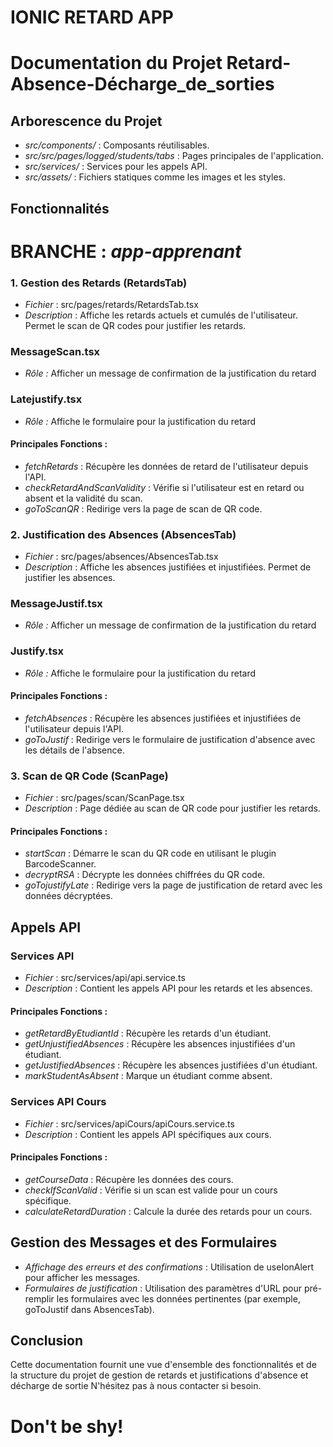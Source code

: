 # IONIC RETARD APP
# Documentation du Projet Retard-Absence-Décharge_de_sorties

## Arborescence du Projet

- *src/components/* : Composants réutilisables.
- *src/src/pages/logged/students/tabs* : Pages principales de l'application.
- *src/services/* : Services pour les appels API.
- *src/assets/* : Fichiers statiques comme les images et les styles.

## Fonctionnalités
# BRANCHE : *app-apprenant*

### 1. Gestion des Retards (RetardsTab)

- *Fichier* : src/pages/retards/RetardsTab.tsx
- *Description* : Affiche les retards actuels et cumulés de l'utilisateur. Permet le scan de QR codes pour justifier les retards.

### MessageScan.tsx
- *Rôle :* Afficher un message de confirmation de la justification du retard

### Latejustify.tsx
- *Rôle :* Affiche le formulaire pour la justification du retard

#### Principales Fonctions :

- *fetchRetards* : Récupère les données de retard de l'utilisateur depuis l'API.
- *checkRetardAndScanValidity* : Vérifie si l'utilisateur est en retard ou absent et la validité du scan.
- *goToScanQR* : Redirige vers la page de scan de QR code.

### 2. Justification des Absences (AbsencesTab)

- *Fichier* : src/pages/absences/AbsencesTab.tsx
- *Description* : Affiche les absences justifiées et injustifiées. Permet de justifier les absences.
### MessageJustif.tsx
- *Rôle :* Afficher un message de confirmation de la justification du retard

### Justify.tsx
- *Rôle :* Affiche le formulaire pour la justification du retard
#### Principales Fonctions :

- *fetchAbsences* : Récupère les absences justifiées et injustifiées de l'utilisateur depuis l'API.
- *goToJustif* : Redirige vers le formulaire de justification d'absence avec les détails de l'absence.

### 3. Scan de QR Code (ScanPage)

- *Fichier* : src/pages/scan/ScanPage.tsx
- *Description* : Page dédiée au scan de QR code pour justifier les retards.

#### Principales Fonctions :

- *startScan* : Démarre le scan du QR code en utilisant le plugin BarcodeScanner.
- *decryptRSA* : Décrypte les données chiffrées du QR code.
- *goTojustifyLate* : Redirige vers la page de justification de retard avec les données décryptées.

## Appels API

### Services API

- *Fichier* : src/services/api/api.service.ts
- *Description* : Contient les appels API pour les retards et les absences.

#### Principales Fonctions :

- *getRetardByEtudiantId* : Récupère les retards d'un étudiant.
- *getUnjustifiedAbsences* : Récupère les absences injustifiées d'un étudiant.
- *getJustifiedAbsences* : Récupère les absences justifiées d'un étudiant.
- *markStudentAsAbsent* : Marque un étudiant comme absent.

### Services API Cours

- *Fichier* : src/services/apiCours/apiCours.service.ts
- *Description* : Contient les appels API spécifiques aux cours.

#### Principales Fonctions :

- *getCourseData* : Récupère les données des cours.
- *checkIfScanValid* : Vérifie si un scan est valide pour un cours spécifique.
- *calculateRetardDuration* : Calcule la durée des retards pour un cours.

## Gestion des Messages et des Formulaires

- *Affichage des erreurs et des confirmations* : Utilisation de useIonAlert pour afficher les messages.
- *Formulaires de justification* : Utilisation des paramètres d'URL pour pré-remplir les formulaires avec les données pertinentes (par exemple, goToJustif dans AbsencesTab).

## Conclusion
Cette documentation fournit une vue d'ensemble des fonctionnalités et de la structure du projet de gestion de retards et justifications d'absence et décharge de sortie
N'hésitez pas à nous contacter si besoin.
# Don't be shy!

